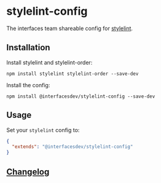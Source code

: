 # stylelint-config

The interfaces team shareable config for [stylelint](https://stylelint.io/).

## Installation

Install stylelint and stylelint-order:

```
npm install stylelint stylelint-order --save-dev
```

Install the config:

```
npm install @interfacesdev/stylelint-config --save-dev
```

## Usage

Set your `stylelint` config to:

```json
{
  "extends": "@interfacesdev/stylelint-config"
}
```

## [Changelog](CHANGELOG.md)
